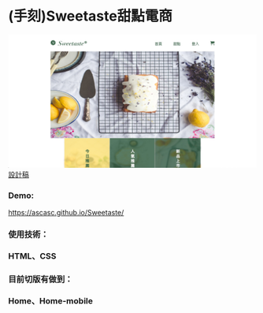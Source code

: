 # (手刻)Sweetaste甜點電商<br>
<img src="https://raw.githubusercontent.com/ascasc/Sweetaste/develop/img/Domo.jpg" style="max-width:100%;"><br>
<a href="https://xd.adobe.com/spec/934efdb7-a7e4-47d5-572e-efece0914f62-e57f/grid/?fbclid=IwAR2To9Lw8irUF0oQ10iv8V8chkZjvKYlMbtWYYbcYbO_5qYsAGSl17S2x6A">設計稿</a><br>
<h3>Demo:</h3><a href="https://ascasc.github.io/Sweetaste/">https://ascasc.github.io/Sweetaste/</a><br>
<h3>使用技術：<br><br>HTML、CSS</h3>
<h3>目前切版有做到：<br><br>Home、Home-mobile</h3>


